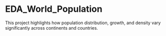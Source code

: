 # EDA_World_Population
This project highlights how population distribution, growth, and density vary significantly across continents and countries.
